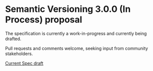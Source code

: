 # Semantic Versioning 3.0.0 (In Process) proposal

The specification is currently a work-in-progress and currently being drafted.

Pull requests and comments welcome, seeking input from community stakeholders.

[Current Spec draft](./semver.md)
